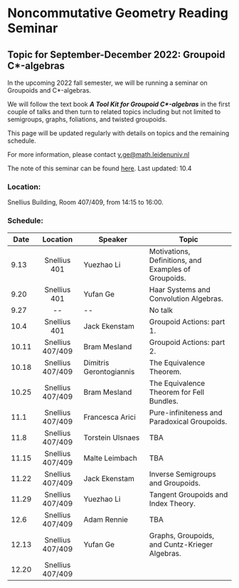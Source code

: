 # Noncommutative Geometry Reading Seminar
## Topic for September-December 2022: Groupoid C*-algebras

In the upcoming 2022 fall semester, we will be running a seminar on Groupoids and C*-algebras. 

We will follow the text book ___A Tool Kit for Groupoid C*-algebras___ in the first couple of talks and then turn to related topics including but not limited to semigroups, graphs, foliations, and twisted groupoids. 

This page will be updated regularly with details on topics and the remaining schedule.

<!-- You can use the [editor on GitHub](https://github.com/Sherlock3711/Groupoid-C--algebras/edit/gh-pages/index.md) to maintain and preview the content for your website in Markdown files. -->

<!-- Whenever you commit to this repository, GitHub Pages will run [Jekyll](https://jekyllrb.com/) to rebuild the pages in your site, from the content in your Markdown files. -->

For more information, please contact y.ge@math.leidenuniv.nl

The note of this seminar can be found [here](./notes/groupoid_note.pdf). Last updated: 10.4

### Location:
Snellius Building, Room 407/409, from 14:15 to 16:00.

### Schedule:

|  Date   | Location | Speaker  |  Topic |
|  ---  | :----------:  | ----  | -------- |
| 9.13  | Snellius 401| Yuezhao Li | Motivations, Definitions, and Examples of Groupoids. |
| 9.20  | Snellius 401| Yufan Ge |  Haar Systems and Convolution Algebras. |
| 9.27  | -- | -- | No talk |
| 10.4  | Snellius 401| Jack Ekenstam | Groupoid Actions: part 1. |
| 10.11 | Snellius 407/409| Bram Mesland | Groupoid Actions: part 2. |
| 10.18 | Snellius 407/409| Dimitris Gerontogiannis | The Equivalence Theorem.  |
| 10.25 | Snellius 407/409| Bram Mesland | The Equivalence Theorem for Fell Bundles. |
| 11.1 | Snellius 407/409| Francesca Arici | Pure-infiniteness and Paradoxical Groupoids. |
| 11.8 | Snellius 407/409| Torstein Ulsnaes | TBA |
| 11.15 | Snellius 407/409| Malte Leimbach | TBA |
| 11.22 | Snellius 407/409| Jack Ekenstam | Inverse Semigroups and Groupoids. |
| 11.29 | Snellius 407/409| Yuezhao Li | Tangent Groupoids and Index Theory. |
| 12.6 | Snellius 407/409| Adam Rennie | TBA |
| 12.13 | Snellius 407/409| Yufan Ge | Graphs, Groupoids, and Cuntz-Krieger Algebras. |
| 12.20 | Snellius 407/409|  |  |

